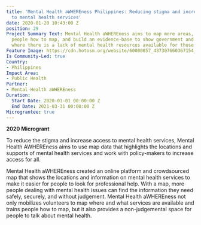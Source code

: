 ```yaml
---
title: 'Mental Health aWHEREness Philippines: Reducing stigma and increasing access
  to mental health services'
date: 2020-01-20 10:43:00 Z
position: 29
Project Summary Text: Mental Health aWHEREness aims to map more areas, train more
  people how to map, and build an evidence-base to show government and policy-makers
  where there is a lack of mental health resources available for those in need.
Feature Image: https://cdn.hotosm.org/website/60000857_437307660367154_2533659245803470848_n-d92e7e.jpg
Is Community-Led: true
Country:
- Philippines
Impact Area:
- Public Health
Partner:
- Mental Health aWHEREness
Duration:
  Start Date: 2020-01-01 00:00:00 Z
  End Date: 2021-03-31 00:00:00 Z
Micrograntee: true
---
```


**2020 Microgrant**

To reduce the stigma and increase access to mental health services, Mental Health AWHEREness aims to use map data that highlights the locations and supports of mental health services and work with policy-makers to increase access for all.

Mental Health aWHEREness created an online platform and crowdsourced map that shows the locations and information on mental health services to make it easier for people to look for professional help. With a map, more people dealing with mental health issues can find the information they need safely, securely, and without judgement. Mental Health aWHEREness not only mobilizes volunteers to map where and what services are available and trains people how to map, but it also provides a non-judgemental space for people to talk about mental health. 


